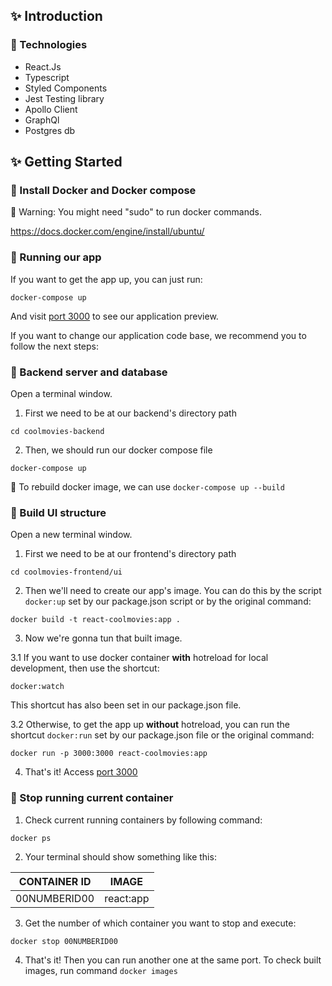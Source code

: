 ## :sparkles: Introduction
### :pushpin: Technologies

- React.Js
- Typescript
- Styled Components
- Jest Testing library
- Apollo Client
- GraphQl
- Postgres db

## :sparkles: Getting Started

### :pushpin: Install Docker and Docker compose

:mega: Warning: You might need "sudo" to run docker commands.

https://docs.docker.com/engine/install/ubuntu/ 

### :pushpin: Running our app

If you want to get the app up, you can just run:

`docker-compose up`

And visit [port 3000](http://localhost:3000) to see our application preview.

If you want to change our application code base, we recommend you to follow the next steps:
### :pushpin: Backend server and database

Open a terminal window.

1. First we need to be at our backend's directory path

`cd coolmovies-backend`

2. Then, we should run our docker compose file

`docker-compose up`

:mega: To rebuild docker image, we can use `docker-compose up --build`

### :pushpin: Build UI structure

Open a new terminal window.

1. First we need to be at our frontend's directory path

`cd coolmovies-frontend/ui`

2. Then we'll need to create our app's image. You can do this by the script `docker:up` set by our package.json script or by the original command:

`docker build -t react-coolmovies:app .`

3. Now we're gonna tun that built image.

3.1 If you want to use docker container **with** hotreload for local development, then use the shortcut:

`docker:watch`

This shortcut has also been set in our package.json file.

3.2 Otherwise, to get the app up **without** hotreload, you can run the shortcut `docker:run` set by our package.json file or the original command: 

`docker run -p 3000:3000 react-coolmovies:app`

4. That's it! Access [port 3000](http://localhost:3000)

### :pushpin: Stop running current container

1. Check current running containers by following command:

`docker ps`

2. Your terminal should show something like this:

| CONTAINER ID |  IMAGE          |
|--------------|-----------------|
| 00NUMBERID00 | react:app       |

3. Get the number of which container you want to stop and execute:

`docker stop 00NUMBERID00`

4. That's it! Then you can run another one at the same port. To check built images, run command `docker images`